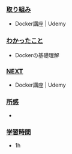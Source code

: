 ### <u>取り組み</u>
- Docker講座 | Udemy

### <u>わかったこと</u>
-  Dockerの基礎理解

### <u>NEXT</u>
- Docker講座 | Udemy

### <u>所感</u>
- 

### <u>学習時間</u>
- 1h